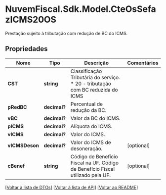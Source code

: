 # NuvemFiscal.Sdk.Model.CteOsSefazICMS20OS
Prestação sujeito à tributação com redução de BC do ICMS.

## Propriedades

Nome | Tipo | Descrição | Comentários
------------ | ------------- | ------------- | -------------
**CST** | **string** | Classificação Tributária do serviço.  * 20 - tributação com BC reduzida do ICMS | 
**pRedBC** | **decimal?** | Percentual de redução da BC. | 
**vBC** | **decimal?** | Valor da BC do ICMS. | 
**pICMS** | **decimal?** | Alíquota do ICMS. | 
**vICMS** | **decimal?** | Valor do ICMS. | 
**vICMSDeson** | **decimal?** | Valor do ICMS de desoneração. | [optional] 
**cBenef** | **string** | Código de Benefício Fiscal na UF.  Código de Benefício Fiscal utilizado pela UF. | [optional] 

[[Voltar à lista de DTOs]](../README.md#documentation-for-models) [[Voltar à lista de API]](../README.md#documentation-for-api-endpoints) [[Voltar ao README]](../README.md)

